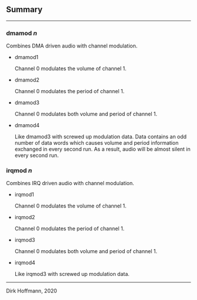 ## Summary
---

### dmamod *n*

Combines DMA driven audio with channel modulation.

- dmamod1

  Channel 0 modulates the volume of channel 1.

- dmamod2

  Channel 0 modulates the period of channel 1.

- dmamod3

  Channel 0 modulates both volume and period of channel 1.

- dmamod4

  Like dmamod3 with screwed up modulation data. Data contains an odd number of data words which causes volume and period information exchanged in every second run. As a result, audio will be almost silent in every second run.


### irqmod *n*

Combines IRQ driven audio with channel modulation.

- irqmod1

  Channel 0 modulates the volume of channel 1.

- irqmod2

  Channel 0 modulates the period of channel 1.

- irqmod3

  Channel 0 modulates both volume and period of channel 1.

- irqmod4

  Like irqmod3 with screwed up modulation data.

---
Dirk Hoffmann, 2020
